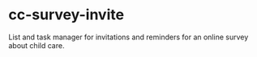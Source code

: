 # cc-survey-invite
List and task manager for invitations and reminders for an online survey about child care.
